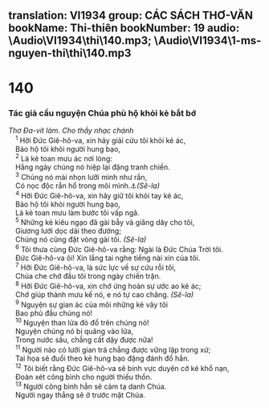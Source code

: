 translation: VI1934
group: CÁC SÁCH THƠ-VĂN
bookName: Thi-thiên 
bookNumber: 19
audio: \Audio\VI1934\thi\140.mp3; \Audio\VI1934\1-ms-nguyen-thi\thi\140.mp3
-------

<div class="title"><h1>140</h1><h3>Tác giả cầu nguyện Chúa phù hộ khỏi kẻ bắt bớ</h3><i>Thơ Đa-vít làm. Cho thầy nhạc chánh</i></div>
<span class="verse thi_140_1"> <sup>1</sup> Hỡi Đức Giê-hô-va, xin hãy giải cứu tôi khỏi kẻ ác, <br/> Bảo hộ tôi khỏi người hung bạo, <br/></span>
<span class="verse thi_140_2"> <sup>2</sup> Là kẻ toan mưu ác nơi lòng: <br/> Hằng ngày chúng nó hiệp lại đặng tranh chiến. <br/></span>
<span class="verse thi_140_3"> <sup>3</sup> Chúng nó mài nhọn lưỡi mình như rắn, <br/> Có nọc độc rắn hổ trong môi mình.<a data-toggle="tooltip" data-placement="bottom" title="Ro 3:13">⚓</a><em>(Sê-la)</em><br/></span>
<span class="verse thi_140_4"> <sup>4</sup> Hỡi Đức Giê-hô-va, xin hãy giữ tôi khỏi tay kẻ ác, <br/> Bảo hộ tôi khỏi người hung bạo, <br/> Là kẻ toan mưu làm bước tôi vấp ngã. <br/></span>
<span class="verse thi_140_5"> <sup>5</sup> Những kẻ kiêu ngạo đã gài bẫy và giăng dây cho tôi, <br/> Giương lưới dọc dài theo đường; <br/> Chúng nó cũng đặt vòng gài tôi. <em>(Sê-la)</em><br/></span>
<span class="verse thi_140_6"> <sup>6</sup> Tôi thưa cùng Đức Giê-hô-va rằng: Ngài là Đức Chúa Trời tôi. <br/> Đức Giê-hô-va ôi! Xin lắng tai nghe tiếng nài xin của tôi. <br/></span>
<span class="verse thi_140_7"> <sup>7</sup> Hỡi Đức Giê-hô-va, là sức lực về sự cứu rỗi tôi, <br/> Chúa che chở đầu tôi trong ngày chiến trận. <br/></span>
<span class="verse thi_140_8"> <sup>8</sup> Hỡi Đức Giê-hô-va, xin chớ ứng hoàn sự ước ao kẻ ác; <br/> Chớ giúp thành mưu kế nó, e nó tự cao chăng. <em>(Sê-la)</em><br/></span>
<span class="verse thi_140_9"> <sup>9</sup> Nguyện sự gian ác của môi những kẻ vây tôi <br/> Bao phủ đầu chúng nó! <br/></span>
<span class="verse thi_140_10"> <sup>10</sup> Nguyện than lửa đỏ đổ trên chúng nó! <br/> Nguyện chúng nó bị quăng vào lửa, <br/> Trong nước sâu, chẳng cất dậy được nữa! <br/></span>
<span class="verse thi_140_11"> <sup>11</sup> Người nào có lưỡi gian trá chẳng được vững lập trong xứ; <br/> Tai họa sẽ đuổi theo kẻ hung bạo đặng đánh đổ hắn. <br/></span>
<span class="verse thi_140_12"> <sup>12</sup> Tôi biết rằng Đức Giê-hô-va sẽ binh vực duyên cớ kẻ khổ nạn, <br/> Đoán xét công bình cho người thiếu thốn. <br/></span>
<span class="verse thi_140_13"> <sup>13</sup> Người công bình hẳn sẽ cảm tạ danh Chúa. <br/> Người ngay thẳng sẽ ở trước mặt Chúa. <br/></span>
